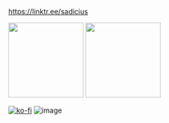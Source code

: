 https://linktr.ee/sadicius

<a><img height="150px" src="https://github-readme-stats.vercel.app/api?username=Sadicius&show_icons=true&theme=dark" /> <!-- wi*quL3fcV -->
  <img height="150px" src="https://github-readme-stats.vercel.app/api/top-langs/?username=Sadicius&layout=compact&show_icons=true&theme=dark" /></a>

[![ko-fi](https://ko-fi.com/img/githubbutton_sm.svg)](https://ko-fi.com/P5P5X6OMW)
![image](https://github.com/Sadicius/Sadicius/assets/124639760/7eb27bf6-90f7-4d5d-9d1c-d92b66d595bb)

